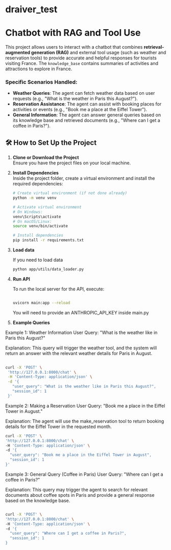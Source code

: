 # draiver_test

# Chatbot with RAG and Tool Use

This project allows users to interact with a chatbot that combines **retrieval-augmented generation (RAG)** and external tool usage (such as weather and reservation tools) to provide accurate and helpful responses for tourists visiting France. The `knowledge_base` contains summaries of activities and attractions to explore in France.


### Specific Scenarios Handled:
- **Weather Queries**: The agent can fetch weather data based on user requests (e.g., "What is the weather in Paris this August?").
- **Reservation Assistance**: The agent can assist with booking places for activities or events (e.g., "Book me a place at the Eiffel Tower").
- **General Information**: The agent can answer general queries based on its knowledge base and retrieved documents (e.g., "Where can I get a coffee in Paris?").


## 🛠 How to Set Up the Project

1. **Clone or Download the Project**  
   Ensure you have the project files on your local machine.

2. **Install Dependencies**  
   Inside the project folder, create a virtual environment and install the required dependencies:

   ```bash
   # Create virtual environment (if not done already)
   python -m venv venv
   
   # Activate virtual environment
   # On Windows:
   venv\Scripts\activate
   # On macOS/Linux:
   source venv/bin/activate

   # Install dependencies
   pip install -r requirements.txt
   ```
    
3. **Load data**

   
   If you need to load data

   
   ```bash
   python app/utils/data_loader.py

   ```

5. **Run API**

   To run the local server for the API, execute:

   ```bash   
   
   uvicorn main:app --reload

   ```

   You will need to provide an ANTHROPIC_API_KEY inside main.py

6. **Example Queries**

 Example 1: Weather Information
 User Query: "What is the weather like in Paris this August?"

 Explanation:
 This query will trigger the weather tool, and the system will return an answer with the relevant weather details for Paris in August.

 ```bash
    
 curl -X 'POST' \
  'http://127.0.0.1:8000/chat' \
  -H 'Content-Type: application/json' \
  -d '{
    "user_query": "What is the weather like in Paris this August?",
    "session_id": 1
  }'

  ```


  Example 2: Making a Reservation
  User Query: "Book me a place in the Eiffel Tower in August."

  Explanation:
  The agent will use the make_reservation tool to return booking details for the Eiffel Tower in the requested month.

  ```bash
  curl -X 'POST' \
  'http://127.0.0.1:8000/chat' \
  -H 'Content-Type: application/json' \
  -d '{
    "user_query": "Book me a place in the Eiffel Tower in August",
    "session_id": 1
  }'

  ```


  Example 3: General Query (Coffee in Paris)
  User Query: "Where can I get a coffee in Paris?"

  Explanation:
  This query may trigger the agent to search for relevant documents about coffee spots in Paris and provide a general response based on the knowledge base.

  ```bash

  curl -X 'POST' \
  'http://127.0.0.1:8000/chat' \
  -H 'Content-Type: application/json' \
  -d '{
    "user_query": "Where can I get a coffee in Paris?",
    "session_id": 1
  }

  ```

  